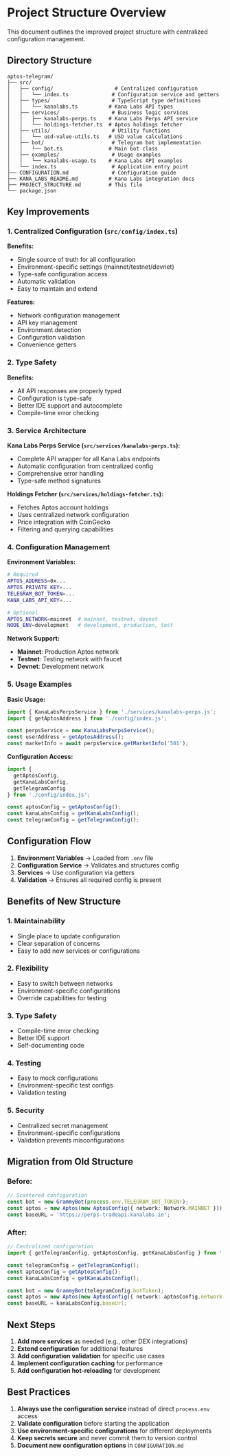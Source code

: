 # Project Structure Overview

This document outlines the improved project structure with centralized configuration management.

## Directory Structure

```
aptos-telegram/
├── src/
│   ├── config/                    # Centralized configuration
│   │   └── index.ts              # Configuration service and getters
│   ├── types/                    # TypeScript type definitions
│   │   └── kanalabs.ts          # Kana Labs API types
│   ├── services/                 # Business logic services
│   │   ├── kanalabs-perps.ts    # Kana Labs Perps API service
│   │   └── holdings-fetcher.ts  # Aptos holdings fetcher
│   ├── utils/                    # Utility functions
│   │   └── usd-value-utils.ts   # USD value calculations
│   ├── bot/                      # Telegram bot implementation
│   │   └── bot.ts               # Main bot class
│   ├── examples/                 # Usage examples
│   │   └── kanalabs-usage.ts    # Kana Labs API examples
│   └── index.ts                  # Application entry point
├── CONFIGURATION.md              # Configuration guide
├── KANA_LABS_README.md          # Kana Labs integration docs
├── PROJECT_STRUCTURE.md         # This file
└── package.json
```

## Key Improvements

### 1. Centralized Configuration (`src/config/index.ts`)

**Benefits:**
- Single source of truth for all configuration
- Environment-specific settings (mainnet/testnet/devnet)
- Type-safe configuration access
- Automatic validation
- Easy to maintain and extend

**Features:**
- Network configuration management
- API key management
- Environment detection
- Configuration validation
- Convenience getters

### 2. Type Safety

**Benefits:**
- All API responses are properly typed
- Configuration is type-safe
- Better IDE support and autocomplete
- Compile-time error checking

### 3. Service Architecture

**Kana Labs Perps Service (`src/services/kanalabs-perps.ts`):**
- Complete API wrapper for all Kana Labs endpoints
- Automatic configuration from centralized config
- Comprehensive error handling
- Type-safe method signatures

**Holdings Fetcher (`src/services/holdings-fetcher.ts`):**
- Fetches Aptos account holdings
- Uses centralized network configuration
- Price integration with CoinGecko
- Filtering and querying capabilities

### 4. Configuration Management

**Environment Variables:**
```bash
# Required
APTOS_ADDRESS=0x...
APTOS_PRIVATE_KEY=...
TELEGRAM_BOT_TOKEN=...
KANA_LABS_API_KEY=...

# Optional
APTOS_NETWORK=mainnet  # mainnet, testnet, devnet
NODE_ENV=development   # development, production, test
```

**Network Support:**
- **Mainnet**: Production Aptos network
- **Testnet**: Testing network with faucet
- **Devnet**: Development network

### 5. Usage Examples

**Basic Usage:**
```typescript
import { KanaLabsPerpsService } from './services/kanalabs-perps.js';
import { getAptosAddress } from './config/index.js';

const perpsService = new KanaLabsPerpsService();
const userAddress = getAptosAddress();
const marketInfo = await perpsService.getMarketInfo('501');
```

**Configuration Access:**
```typescript
import {
  getAptosConfig,
  getKanaLabsConfig,
  getTelegramConfig
} from './config/index.js';

const aptosConfig = getAptosConfig();
const kanaLabsConfig = getKanaLabsConfig();
const telegramConfig = getTelegramConfig();
```

## Configuration Flow

1. **Environment Variables** → Loaded from `.env` file
2. **Configuration Service** → Validates and structures config
3. **Services** → Use configuration via getters
4. **Validation** → Ensures all required config is present

## Benefits of New Structure

### 1. Maintainability
- Single place to update configuration
- Clear separation of concerns
- Easy to add new services or configurations

### 2. Flexibility
- Easy to switch between networks
- Environment-specific configurations
- Override capabilities for testing

### 3. Type Safety
- Compile-time error checking
- Better IDE support
- Self-documenting code

### 4. Testing
- Easy to mock configurations
- Environment-specific test configs
- Validation testing

### 5. Security
- Centralized secret management
- Environment-specific configurations
- Validation prevents misconfigurations

## Migration from Old Structure

### Before:
```typescript
// Scattered configuration
const bot = new GrammyBot(process.env.TELEGRAM_BOT_TOKEN!);
const aptos = new Aptos(new AptosConfig({ network: Network.MAINNET }));
const baseURL = 'https://perps-tradeapi.kanalabs.io';
```

### After:
```typescript
// Centralized configuration
import { getTelegramConfig, getAptosConfig, getKanaLabsConfig } from './config/index.js';

const telegramConfig = getTelegramConfig();
const aptosConfig = getAptosConfig();
const kanaLabsConfig = getKanaLabsConfig();

const bot = new GrammyBot(telegramConfig.botToken);
const aptos = new Aptos(new AptosConfig({ network: aptosConfig.network }));
const baseURL = kanaLabsConfig.baseUrl;
```

## Next Steps

1. **Add more services** as needed (e.g., other DEX integrations)
2. **Extend configuration** for additional features
3. **Add configuration validation** for specific use cases
4. **Implement configuration caching** for performance
5. **Add configuration hot-reloading** for development

## Best Practices

1. **Always use the configuration service** instead of direct `process.env` access
2. **Validate configuration** before starting the application
3. **Use environment-specific configurations** for different deployments
4. **Keep secrets secure** and never commit them to version control
5. **Document new configuration options** in `CONFIGURATION.md`
